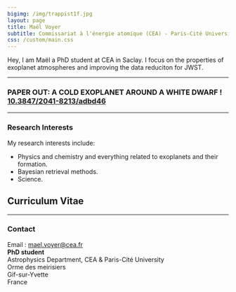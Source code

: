 ```yaml
---
bigimg: /img/trappist1f.jpg
layout: page
title: Maël Voyer
subtitle: Commissariat à l'énergie atomique (CEA) - Paris-Cité University
css: /custom/main.css
---
```


Hey, I am Maël a PhD student at CEA in Saclay. I focus on the properties of exoplanet atmospheres and improving the data reduciton for JWST.

---

### PAPER OUT: A COLD EXOPLANET AROUND A WHITE DWARF ! [10.3847/2041-8213/adbd46](https://iopscience.iop.org/article/10.3847/2041-8213/adbd46)

---

### Research Interests
My research interests include:
- Physics and chemistry and everything related to exoplanets and their formation.
- Bayesian retrieval methods.
- Science.

## Curriculum Vitae

---

### Contact
Email : mael.voyer@cea.fr     <br />
**PhD student** <br />
Astrophysics Department, CEA & Paris-Cité University <br />
Orme des meirisiers<br />
Gif-sur-Yvette <br />
France     <br />
